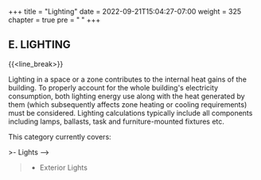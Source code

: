 +++
title = "Lighting"
date = 2022-09-21T15:04:27-07:00
weight = 325
chapter = true
pre = "<b>  </b>"
+++

## E. LIGHTING

{{<line_break>}}

Lighting in a space or a zone contributes to the internal heat gains of the building. To properly account for the whole building's electricity consumption, both lighting energy use along with the heat generated by them (which subsequently affects zone heating or cooling requirements) must be considered. Lighting calculations typically include all components including lamps, ballasts, task and furniture-mounted fixtures etc. 

This category currently covers: 
<!-->>- Lights -->
>- Exterior Lights